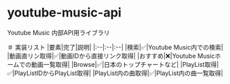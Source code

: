 # youtube-music-api
Youtube Music 内部API用ライブラリ

＃ 実装リスト
|要素|完了|説明|
|:--|:--|:--|
|検索|:white_check_mark:|Youtube Music内での検索|
|動画直リン取得|:white_check_mark:|動画IDから直接リンク取得|
|おすすめ|:x:|Youtube Musicホームでの動画一覧取得|
|Browse|:white_check_mark:|日本のトップチャートなど|
|PlayList取得|:white_check_mark:|PlayListIDからPlayList取得|
|PlayList内の曲取得|:white_check_mark:|PlayList内の曲一覧取得|
